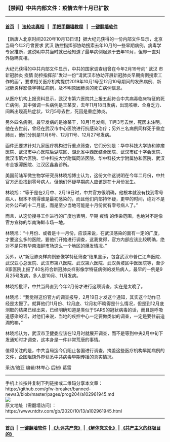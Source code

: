 ### 【禁闻】中共内部文件：疫情去年十月已扩散
------------------------

#### [首页](https://github.com/gfw-breaker/banned-news3/blob/master/README.md) &nbsp;&nbsp;|&nbsp;&nbsp; [法轮功真相](https://github.com/begood0513/basic/blob/master/README.md)  &nbsp;&nbsp;|&nbsp;&nbsp; [手把手翻墙教程](https://github.com/gfw-breaker/guides/wiki)  &nbsp;&nbsp;|&nbsp;&nbsp; [一键翻墙软件](https://github.com/gfw-breaker/nogfw/blob/master/README.md)  



<div><div class="post_content" itemprop="articleBody">
 <p>
  【新唐人北京时间2020年10月13日讯】据大纪元获得的一份内部文件显示，北京当局今年2月曾要求
  <ok href="https://www.ntdtv.com/gb/武汉.htm">
   武汉
  </ok>
  防控指挥部协助搜索去年10月的一些早期病例。病毒学专家推断，这说明中共当时就已经知道了最早病例起源于去年10月，但却一直对外隐瞒真相。
 </p>
 <p>
  大纪元获得的中共内部文件显示，中共的国家调查组曾在今年2月19号向“
  <ok href="https://www.ntdtv.com/gb/武汉.htm">
   武汉
  </ok>
  市新冠肺炎
  <ok href="https://www.ntdtv.com/gb/疫情.htm">
   疫情
  </ok>
  防控指挥部”发过一份“请武汉市协助开展新冠肺炎早期病例搜索工作的函”，要求相关医疗机构提供2019年10月1号至12月10号期间的发热病例、新冠肺炎样影像学特征病例，及不明原因肺炎的死亡病例信息。
 </p>
 <p>
  从医疗机构上报资料显示，武汉市第六医院共上报五起符合中共病毒临床特征的死亡病例。其中强调一名病例是王某安，去年11月18日发病，出现咳嗽、全身乏力、间断出现高热症状，12月5号去世，死因是重症肺炎。
 </p>
 <p>
  另外四名病例，最早发病的是徐某干，10月1号发病，11月3号去世，死因未注明。他在去世前，曾经在武汉市中心医院进行抗感染治疗；另外三名病例同样死于重症肺炎，他们分别是11月6号、12月11号、12月27号发病。
 </p>
 <p>
  函件还要求针对九家医疗机构进行重点筛查，它们分别是：华中科技大学协和肿瘤医院、武汉市中心医院后湖院区、湖北省中西医结合医院、武汉市红十字会医院、武汉市第六医院、华中科技大学附属同济医院、华中科技大学附属协和医院、武汉市金银潭医院、江汉区鑫鑫诊所。
 </p>
 <p>
  美国前陆军微生物学研究员林晓旭博士认为，这份文件这说明在今年二月份，中共官方还没找到零号病人，但他们怀疑早期病人应该是在十月份发生。
 </p>
 <p>
  林晓旭：“等于是在2月中、2月19日时，中共官方很明确，他根本就没有找到零号病人，根本不晓得谁是最初感染的，而且他们内部持怀疑，更早的时间，绝对不是对外公布的十二月底，而是至少当地可能是十月份就有零号病人了。”
 </p>
 <p>
  而且，从这份搜寻工作进行的广度也表明，早期
  <ok href="https://www.ntdtv.com/gb/疫情.htm">
   疫情
  </ok>
  的传染范围，也绝对不是像官方宣称的华南海鲜市场一地。
 </p>
 <p>
  林晓旭：“十月份、或者是十一月份，应该来说，在武汉感染的面有一定的广度，才要这么多的医院，要他们开始进行调查，这我觉得，官方内部应该比较明确，绝对不是只有华南海鲜市场这么一个地区的爆发情况。”
 </p>
 <p>
  另外，从“新冠肺炎样病例影像学特征筛查”结果显示，包含武汉市普仁江岸医院、武汉亚心总医院、武汉市第八医院、武汉第六医院、武汉黄坡区中医医院等，至少8家医院上报了40名符合新冠肺炎样影像学特征病例的发热病人，最早的一例是9月25号发病，多人是10月、11月发病。
 </p>
 <p>
  林晓旭批评，中共当局直到今年2月份才进行这项调查，实在是太晚了。
 </p>
 <p>
  林晓旭：“我觉得这份官方的调查报导，2月19日才发这个通知，其实这个动作已经是太慢了。就算他们11月份、12月底、12月初不晓得是什么情况，但是到12月底测取的结果已经出来，已经明确知道是类似于SARS的冠状病毒的话，而且是呼吸道感染的话，对他们来说，当地的疾控中心一定要做类似的调查，一定是要往前追溯的嘛。”
 </p>
 <p>
  林晓旭认为，武汉市卫健委应该在12月时就展开调查，而不是等到中央2月中旬下发通知时才调查，这本身是一件非常荒唐的事情。
 </p>
 <p>
  值得关注的是，中共当局迄今仍阻止各国进行调查，掩盖这些医疗机构早期病例的文件，企图阻饶外界获悉中共病毒早期传播的真实情况。
 </p>
 <p>
  采访/骆亚 编辑/林岑心 后制/ 葛雷
 </p>
 <div class="single_ad">
 </div>
</div>
</div>
<hr/>
手机上长按并复制下列链接或二维码分享本文章：<br/>
https://github.com/gfw-breaker/banned-news3/blob/master/pages/prog204/a102961945.md <br/>
<a href='https://github.com/gfw-breaker/banned-news3/blob/master/pages/prog204/a102961945.md'><img src='https://github.com/gfw-breaker/banned-news3/blob/master/pages/prog204/a102961945.md.png'/></a> <br/>
原文地址（需翻墙访问）：https://www.ntdtv.com/gb/2020/10/13/a102961945.html


------------------------
#### [首页](https://github.com/gfw-breaker/banned-news3/blob/master/README.md) &nbsp;|&nbsp; [一键翻墙软件](https://github.com/gfw-breaker/nogfw/blob/master/README.md) &nbsp;| [《九评共产党》](https://github.com/gfw-breaker/9ping.md/blob/master/README.md#九评之一评共产党是什么) | [《解体党文化》](https://github.com/gfw-breaker/jtdwh.md/blob/master/README.md) | [《共产主义的终极目的》](https://github.com/gfw-breaker/gczydzjmd.md/blob/master/README.md)


<img src='http://gfw-breaker.win/banned-news3/pages/prog204/a102961945.md' width='0px' height='0px'/>